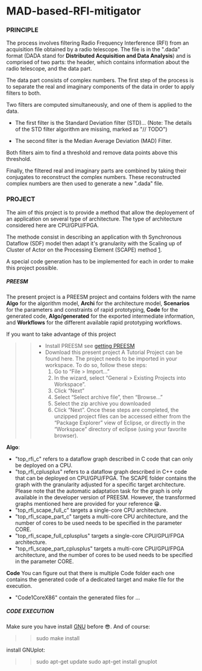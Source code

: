 # MAD-based-RFI-mitigator

### PRINCIPLE
The process involves filtering Radio Frequency Interference (RFI) from an acquisition file obtained by a radio telescope. The file is in the ".dada" format (DADA stand for **Distributed Acquisition and Data Analysis**) and is comprised of two parts: the header, which contains information about the radio telescope, and the data part.

The data part consists of complex numbers. The first step of the process is to separate the real and imaginary components of the data in order to apply filters to both.

Two filters are computed simultaneously, and one of them is applied to the data. 
- The first filter is the Standard Deviation filter (STD)... (Note: The details of the STD filter algorithm are missing, marked as "// TODO")

- The second filter is the Median Average Deviation (MAD) Filter. 

Both filters aim to find a threshold and remove data points above this threshold.

Finally, the filtered real and imaginary parts are combined by taking their conjugates to reconstruct the complex numbers. These reconstructed complex numbers are then used to generate a new ".dada" file.

### PROJECT
The aim of this project is to provide a method that allow the deployement of an application on several type of architecture. The type of architecture considered here are CPU/GPU/FPGA.

The methode consist in describing an application with th Synchronous Dataflow (SDF) model then adapt it's granularity with the Scaling up of Cluster of Actor on the Processing Element (SCAPE) method [1](https://hal.science/hal-04089941v1/file/DASIP__Architecture_aware_Clustering_of_Dataflow_Actors_for_Controlled_Scheduling_Complexity.pdf). 

A special code generation has to be implemented for each in order to make this project possible.

##### PREESM
The present project is a PREESM project and contains folders with the name **Algo** for the algorithm model, **Archi** for the architecture model, **Scenarios** for the parameters and constraints of rapid prototyping, **Code** for the generated code, **Algo/generated** for the exported intermediate information, and **Workflows** for the different available rapid prototyping workflows.

If you want to take advantage of this project
>> - Install PREESM see [getting PREESM](https://preesm.github.io/get/)
>> - Download this present project
>> A Tutorial Project can be found here. The project needs to be imported in your workspace. To do so, follow these steps:
>>     1. Go to “File > Import…”
>>     2. In the wizard, select “General > Existing Projects into Workspace”.
>>     3. Click “Next”
>>     4. Select “Select archive file”, then “Browse…”
>>     5. Select the zip archive you downloaded
>>     6. Click “Next”.
>> Once these steps are completed, the unzipped project files can be accessed either from the “Package Explorer” view of Eclipse, or directly in the “Workspace” directory of eclipse (using your favorite browser).

**Algo**: 
- "top_rfi_c" refers to a dataflow graph described in C code that can only be deployed on a CPU.
- "top_rfi_cplusplus" refers to a dataflow graph described in C++ code that can be deployed on CPU/GPU/FPGA.
The SCAPE folder contains the graph with the granularity adjusted for a specific target architecture. Please note that the automatic adaptation task for the graph is only available in the developer version of PREESM. However, the transformed graphs mentioned here are provided for your reference :grin:.
- "top_rfi_scape_full_c" targets a single-core CPU architecture.
- "top_rfi_scape_part_c" targets a multi-core CPU architecture, and the number of cores to be used needs to be specified in the parameter CORE.
- "top_rfi_scape_full_cplusplus" targets a single-core CPU/GPU/FPGA architecture.
- "top_rfi_scape_part_cplusplus" targets a multi-core CPU/GPU/FPGA architecture, and the number of cores to be used needs to be specified in the parameter CORE.

**Code**
You can figure out that there is multiple Code folder each one contains the generated code of a dedicated target and make file for the execution.
- "Code1CoreX86" contain the generated files for ...


##### CODE EXECUTION

Make sure you have install [GNU](https://psrchive.sourceforge.net/third/autotools/) before :sunglasses:.
And of course:
>> sudo make install

install GNUplot:
>> sudo apt-get update
>> sudo apt-get install gnuplot
